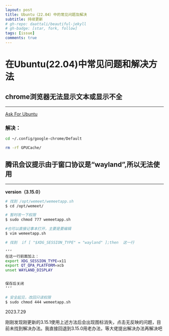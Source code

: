 ```yaml
---
layout: post
title: Ubuntu（22.04）中的常见问题及解决
subtitle: 持续更新
# gh-repo: daattali/beautiful-jekyll
# gh-badge: [star, fork, follow]
tags: [issue]
comments: true
---
```

# 在Ubuntu(22.04)中常见问题和解决方法

## chrome浏览器无法显示文本或显示不全

---

[Ask For Ubuntu](https://askubuntu.com/questions/1469580/ubuntu-22-04-chrome-broswer-cant-see-any-text-or-image-content-after-update)

### 解决：

```bash
cd ~/.config/google-chrome/Default

rm -rf GPUCache/
```

## 腾讯会议提示由于窗口协议是“wayland”,所以无法使用

---

**version（3.15.0）**

```bash
# 找到 /opt/wemeet/wemeetapp.sh
$ cd /opt/wemeet/

# 暂时改一下权限 
$ sudo chmod 777 wemeetapp.sh

#也可以直接记事本打开，主要是要编辑
$ vim wemeetapp.sh

# 找到  if [ "$XDG_SESSION_TYPE" = "wayland" ];then  这一行

‘’‘ 
在这一行前面加上：
export XDG_SESSION_TYPE=x11
export QT_QPA_PLATFORM=xcb
unset WAYLAND_DISPLAY


保存后关闭
’‘’

# 安全起见，改回只读权限
$ sudo chmod 444 wemeetapp.sh
```

2023.7.29

刚刚发现刚更新的3.15.1使用上述方法后会出现图标消失，点击无反映的问题，目前未找到解决办法。我直接回退到3.15.0用老办法，等大佬提出解决办法再解决吧
